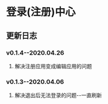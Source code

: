 # 登录(注册)中心

## 更新日志
### v0.1.4--2020.04.26
1. 解决注册应用变成编辑应用的问题

### v0.1.3--2020.04.06
1. 解决退出后无法登录的问题--一直刷新